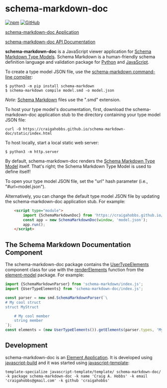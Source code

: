 # schema-markdown-doc

[![npm](https://img.shields.io/npm/v/schema-markdown-doc)](https://www.npmjs.com/package/schema-markdown-doc)
[![GitHub](https://img.shields.io/github/license/craigahobbs/schema-markdown-doc)](https://github.com/craigahobbs/schema-markdown-doc/blob/main/LICENSE)

[schema-markdown-doc Application](https://craigahobbs.github.io/schema-markdown-doc/)

[schema-markdown-doc API Documentation](https://craigahobbs.github.io/schema-markdown-doc/doc/)

**schema-markdown-doc** is a JavaScript viewer application for
[Schema Markdown Type Models](https://craigahobbs.github.io/schema-markdown-doc/#name=TypeModel).
Schema Markdown is a human-friendly schema definition language and validation package for
[Python](https://github.com/craigahobbs/schema-markdown)
and
[JavaScript](https://github.com/craigahobbs/schema-markdown-js).

To create a type model JSON file, use the
[schema-markdown command-line compiler](https://craigahobbs.github.io/schema-markdown/tool.html):

```
$ python3 -m pip install schema-markdown
$ schema-markdown compile model.smd -o model.json
```

*Note:* [Schema Markdown](https://craigahobbs.github.io/schema-markdown/schema-markdown.html)
files use the ".smd" extension.

To host your type model's documentation, first, download the schema-markdown-doc application stub to
the directory containing your type model JSON file:

```
curl -O https://craigahobbs.github.io/schema-markdown-doc/static/index.html
```

To host locally, start a local static web server:

```
$ python3 -m http.server
```

By default, schema-markdown-doc renders the
[Schema Markdown Type Model](https://craigahobbs.github.io/schema-markdown-doc/#name=TypeModel)
itself. That's right; the Schema Markdown Type Model is used to define itself!

To open your type model JSON file, set the "url" hash parameter (i.e., "#url=model.json").

Alternatively, you can change the default type model JSON file by updating the schema-markdown-doc
application stub. For example:

``` html
    <script type="module">
        import {SchemaMarkdownDoc} from 'https://craigahobbs.github.io/schema-markdown-doc/lib/app.js';
        const app = new SchemaMarkdownDoc(window, 'model.json');
        app.run();
    </script>
```


## The Schema Markdown Documentation Component

The schema-markdown-doc package contains the
[UserTypeElements](https://craigahobbs.github.io/schema-markdown-doc/doc/module-lib_userTypeElements.UserTypeElements.html)
component class for use with the
[renderElements](https://craigahobbs.github.io/element-model/module-lib_elementModel.html#.renderElements)
function from the
[element-model](https://www.npmjs.com/package/element-model)
package. For example:

``` javascript
import {SchemaMarkdownParser} from 'schema-markdown/index.js';
import {UserTypeElements} from 'schema-markdown-doc/index.js';

const parser = new smd.SchemaMarkdownParser(`\
# My cool struct
struct MyStruct

    # My cool member
    string member
`);
const elements = (new UserTypeElements()).getElements(parser.types, 'MyStruct');
```


## Development

schema-markdown-doc is an [Element Application](https://github.com/craigahobbs/element-app#readme).
It is developed using [javascript-build](https://github.com/craigahobbs/javascript-build#readme)
and it was started using [javascript-template](https://github.com/craigahobbs/javascript-template#readme):

```
template-specialize javascript-template/template/ schema-markdown-doc/ -k package schema-markdown-doc -k name 'Craig A. Hobbs' -k email 'craigahobbs@gmail.com' -k github 'craigahobbs'
```
